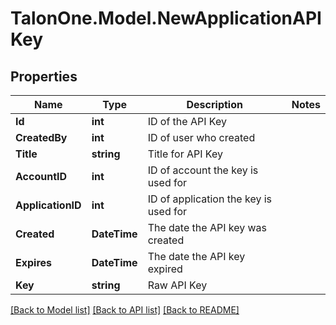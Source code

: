 
# TalonOne.Model.NewApplicationAPIKey

## Properties

Name | Type | Description | Notes
------------ | ------------- | ------------- | -------------
**Id** | **int** | ID of the API Key | 
**CreatedBy** | **int** | ID of user who created | 
**Title** | **string** | Title for API Key | 
**AccountID** | **int** | ID of account the key is used for | 
**ApplicationID** | **int** | ID of application the key is used for | 
**Created** | **DateTime** | The date the API key was created | 
**Expires** | **DateTime** | The date the API key expired | 
**Key** | **string** | Raw API Key | 

[[Back to Model list]](../README.md#documentation-for-models)
[[Back to API list]](../README.md#documentation-for-api-endpoints)
[[Back to README]](../README.md)

